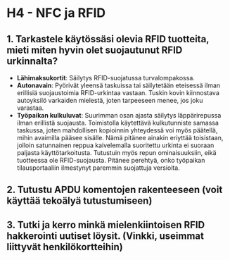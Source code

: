 # H4 - NFC ja RFID


## 1. Tarkastele käytössäsi olevia RFID tuotteita, mieti miten hyvin olet suojautunut RFID urkinnalta?
 - **Lähimaksukortit**: Säilytys RFID-suojatussa turvalompakossa. 
 - **Autonavain**: Pyörivät yleensä taskuissa tai säilytetään eteisessä ilman erillisiä suojaustoimia RFID-urkintaa vastaan. Tuskin kovin kiinnostava autoyksilö varkaiden mielestä, joten tarpeeseen menee, jos joku varastaa.
 - **Työpaikan kulkuluvat**: Suurimman osan ajasta säilytys läppärirepussa ilman erillistä suojausta. Toimistolla käytettävä kulkutunniste samassa taskussa, joten mahdollisen kopioinnin yhteydessä voi myös päätellä, mihin avaimilla pääsee sisälle. Nämä pitänee ainakin eriyttää toisistaan, jolloin satunnainen reppua kaivelemalla suoritettu urkinta ei suoraan paljasta käyttötarkoitusta. Tutustuin myös repun ominaisuuksiin, eikä tuotteessa ole RFID-suojausta. Pitänee perehtyä, onko työpaikan tilausportaaliin ilmestynyt paremmin suojattuja versioita. 


## 2. Tutustu APDU komentojen rakenteeseen (voit käyttää tekoälyä tutustumiseen)



## 3. Tutki ja kerro minkä mielenkiintoisen RFID hakkerointi uutiset löysit. (Vinkki, useimmat liittyvät henkilökortteihin)


